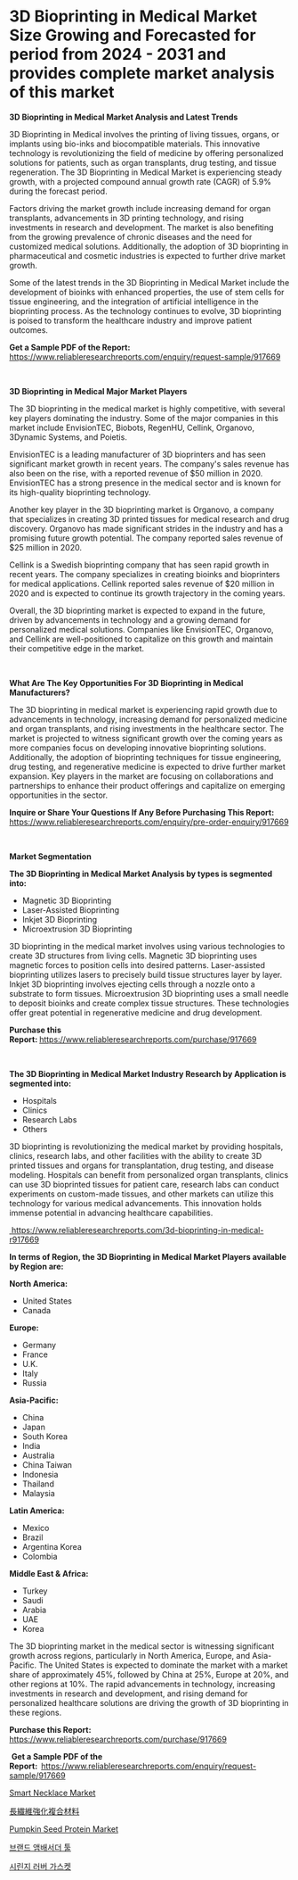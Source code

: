 <p><h1>3D Bioprinting in Medical Market Size Growing and Forecasted for period from 2024 - 2031 and provides complete market analysis of this market</h1></p><p><strong>3D Bioprinting in Medical Market Analysis and Latest Trends</strong></p>
<p><p>3D Bioprinting in Medical involves the printing of living tissues, organs, or implants using bio-inks and biocompatible materials. This innovative technology is revolutionizing the field of medicine by offering personalized solutions for patients, such as organ transplants, drug testing, and tissue regeneration. The 3D Bioprinting in Medical Market is experiencing steady growth, with a projected compound annual growth rate (CAGR) of 5.9% during the forecast period.</p><p>Factors driving the market growth include increasing demand for organ transplants, advancements in 3D printing technology, and rising investments in research and development. The market is also benefiting from the growing prevalence of chronic diseases and the need for customized medical solutions. Additionally, the adoption of 3D bioprinting in pharmaceutical and cosmetic industries is expected to further drive market growth.</p><p>Some of the latest trends in the 3D Bioprinting in Medical Market include the development of bioinks with enhanced properties, the use of stem cells for tissue engineering, and the integration of artificial intelligence in the bioprinting process. As the technology continues to evolve, 3D bioprinting is poised to transform the healthcare industry and improve patient outcomes.</p></p>
<p><strong>Get a Sample PDF of the Report:&nbsp;</strong> <a href="https://www.reliableresearchreports.com/enquiry/request-sample/917669">https://www.reliableresearchreports.com/enquiry/request-sample/917669</a></p>
<p>&nbsp;</p>
<p><strong>3D Bioprinting in Medical Major Market Players</strong></p>
<p><p>The 3D bioprinting in the medical market is highly competitive, with several key players dominating the industry. Some of the major companies in this market include EnvisionTEC, Biobots, RegenHU, Cellink, Organovo, 3Dynamic Systems, and Poietis.</p><p>EnvisionTEC is a leading manufacturer of 3D bioprinters and has seen significant market growth in recent years. The company's sales revenue has also been on the rise, with a reported revenue of $50 million in 2020. EnvisionTEC has a strong presence in the medical sector and is known for its high-quality bioprinting technology.</p><p>Another key player in the 3D bioprinting market is Organovo, a company that specializes in creating 3D printed tissues for medical research and drug discovery. Organovo has made significant strides in the industry and has a promising future growth potential. The company reported sales revenue of $25 million in 2020.</p><p>Cellink is a Swedish bioprinting company that has seen rapid growth in recent years. The company specializes in creating bioinks and bioprinters for medical applications. Cellink reported sales revenue of $20 million in 2020 and is expected to continue its growth trajectory in the coming years.</p><p>Overall, the 3D bioprinting market is expected to expand in the future, driven by advancements in technology and a growing demand for personalized medical solutions. Companies like EnvisionTEC, Organovo, and Cellink are well-positioned to capitalize on this growth and maintain their competitive edge in the market.</p></p>
<p>&nbsp;</p>
<p><strong>What Are The Key Opportunities For 3D Bioprinting in Medical Manufacturers?</strong></p>
<p><p>The 3D bioprinting in medical market is experiencing rapid growth due to advancements in technology, increasing demand for personalized medicine and organ transplants, and rising investments in the healthcare sector. The market is projected to witness significant growth over the coming years as more companies focus on developing innovative bioprinting solutions. Additionally, the adoption of bioprinting techniques for tissue engineering, drug testing, and regenerative medicine is expected to drive further market expansion. Key players in the market are focusing on collaborations and partnerships to enhance their product offerings and capitalize on emerging opportunities in the sector.</p></p>
<p><strong>Inquire or Share Your Questions If Any Before Purchasing This Report:</strong> <a href="https://www.reliableresearchreports.com/enquiry/pre-order-enquiry/917669">https://www.reliableresearchreports.com/enquiry/pre-order-enquiry/917669</a></p>
<p>&nbsp;</p>
<p><strong>Market Segmentation</strong></p>
<p><strong>The 3D Bioprinting in Medical Market Analysis by types is segmented into:</strong></p>
<p><ul><li>Magnetic 3D Bioprinting</li><li>Laser-Assisted Bioprinting</li><li>Inkjet 3D Bioprinting</li><li>Microextrusion 3D Bioprinting</li></ul></p>
<p><p>3D bioprinting in the medical market involves using various technologies to create 3D structures from living cells. Magnetic 3D bioprinting uses magnetic forces to position cells into desired patterns. Laser-assisted bioprinting utilizes lasers to precisely build tissue structures layer by layer. Inkjet 3D bioprinting involves ejecting cells through a nozzle onto a substrate to form tissues. Microextrusion 3D bioprinting uses a small needle to deposit bioinks and create complex tissue structures. These technologies offer great potential in regenerative medicine and drug development.</p></p>
<p><strong>Purchase this Report:&nbsp;</strong><a href="https://www.reliableresearchreports.com/purchase/917669">https://www.reliableresearchreports.com/purchase/917669</a></p>
<p>&nbsp;</p>
<p><strong>The 3D Bioprinting in Medical Market Industry Research by Application is segmented into:</strong></p>
<p><ul><li>Hospitals</li><li>Clinics</li><li>Research Labs</li><li>Others</li></ul></p>
<p><p>3D bioprinting is revolutionizing the medical market by providing hospitals, clinics, research labs, and other facilities with the ability to create 3D printed tissues and organs for transplantation, drug testing, and disease modeling. Hospitals can benefit from personalized organ transplants, clinics can use 3D bioprinted tissues for patient care, research labs can conduct experiments on custom-made tissues, and other markets can utilize this technology for various medical advancements. This innovation holds immense potential in advancing healthcare capabilities.</p></p>
<p><a href="https://www.reliableresearchreports.com/3d-bioprinting-in-medical-r917669">&nbsp;https://www.reliableresearchreports.com/3d-bioprinting-in-medical-r917669</a></p>
<p><strong>In terms of Region, the 3D Bioprinting in Medical Market Players available by Region are:</strong></p>
<p>
    <p> <strong> North America: </strong>
        <ul>
            <li>United States</li>
            <li>Canada</li>
        </ul>
        </p> 
    <p> <strong> Europe: </strong>
        <ul>
            <li>Germany</li>
            <li>France</li>
            <li>U.K.</li>
            <li>Italy</li>
            <li>Russia</li>
        </ul>
        </p> 
    <p> <strong> Asia-Pacific: </strong>
        <ul>
            <li>China</li>
            <li>Japan</li>
            <li>South Korea</li>
            <li>India</li>
            <li>Australia</li>
            <li>China Taiwan</li>
            <li>Indonesia</li>
            <li>Thailand</li>
            <li>Malaysia</li>
        </ul>
        </p> 
    <p> <strong> Latin America: </strong>
        <ul>
            <li>Mexico</li>
            <li>Brazil</li>
            <li>Argentina Korea</li>
            <li>Colombia</li>
        </ul>
        </p> 
    <p> <strong> Middle East & Africa: </strong>
        <ul>
            <li>Turkey</li>
            <li>Saudi</li>
            <li>Arabia</li>
            <li>UAE</li>
            <li>Korea</li>
        </ul>
    </p>
    </p>
<p><p>The 3D bioprinting market in the medical sector is witnessing significant growth across regions, particularly in North America, Europe, and Asia-Pacific. The United States is expected to dominate the market with a market share of approximately 45%, followed by China at 25%, Europe at 20%, and other regions at 10%. The rapid advancements in technology, increasing investments in research and development, and rising demand for personalized healthcare solutions are driving the growth of 3D bioprinting in these regions.</p></p>
<p><strong>Purchase this Report: </strong><a href="https://www.reliableresearchreports.com/purchase/917669">https://www.reliableresearchreports.com/purchase/917669</a></p>
<p>&nbsp;<strong>Get a Sample PDF of the Report:&nbsp;&nbsp;</strong><a href="https://www.reliableresearchreports.com/enquiry/request-sample/917669">https://www.reliableresearchreports.com/enquiry/request-sample/917669</a></p>
<p><strong></strong></p>
<p><p><a href="https://www.linkedin.com/pulse/smart-necklacenbspmarket-focuses-market-share-size-projected-uxace">Smart Necklace Market</a></p><p><a href="https://medium.com/@charityrice70/2024%E5%B9%B4%E3%81%8B%E3%82%892031%E5%B9%B4%E3%81%BE%E3%81%A7%E3%81%AE%E6%9C%9F%E9%96%93%E3%81%AB%E4%BA%88%E6%B8%AC%E3%81%95%E3%82%8C%E3%82%8B%E9%95%B7%E7%B9%8A%E7%B6%AD%E5%BC%B7%E5%8C%96%E8%A4%87%E5%90%88%E6%9D%90%E6%96%99%E5%B8%82%E5%A0%B4%E3%81%AE%E5%88%86%E6%9E%90%E3%81%A8%E3%82%B5%E3%82%A4%E3%82%BA%E4%BA%88%E6%B8%AC-dde9ca413433">長繊維強化複合材料</a></p><p><a href="https://www.linkedin.com/pulse/pumpkin-seed-protein-market-research-report-its-history-forecast-tloze">Pumpkin Seed Protein Market</a></p><p><a href="https://medium.com/@kasandrarempel/%EB%B8%8C%EB%9E%9C%EB%93%9C-%EB%8C%80%EC%82%AC%EA%B4%80-%EB%8F%84%EA%B5%AC-%EC%8B%9C%EC%9E%A5-%EC%A0%90%EC%9C%A0%EC%9C%A8-%EB%B3%80%ED%99%94-%EB%B0%8F-%EC%8B%9C%EC%9E%A5-%EC%84%B1%EC%9E%A5-%EC%B6%94%EC%9D%B4-2024-2031-72db0bc27f0f">브랜드 앰배서더 툴</a></p><p><a href="https://medium.com/@leonidasalazar756/%EC%A3%BC%EC%82%AC%EA%B8%B0-%EA%B3%A0%EB%AC%B4-%EA%B0%80%EC%8A%A4%EC%BC%93-%EC%8B%9C%EC%9E%A5-%EC%84%B1%EA%B3%B5%EC%A0%81%EC%9D%B8-%EB%B9%84%EC%A6%88%EB%8B%88%EC%8A%A4-%EC%A0%84%EB%9E%B5%EC%9D%98-%ED%95%B5%EC%8B%AC-2031%EB%85%84%EA%B9%8C%EC%A7%80-%EC%98%88%EC%B8%A1-d7bd25a62295">시린지 러버 가스켓</a></p></p>